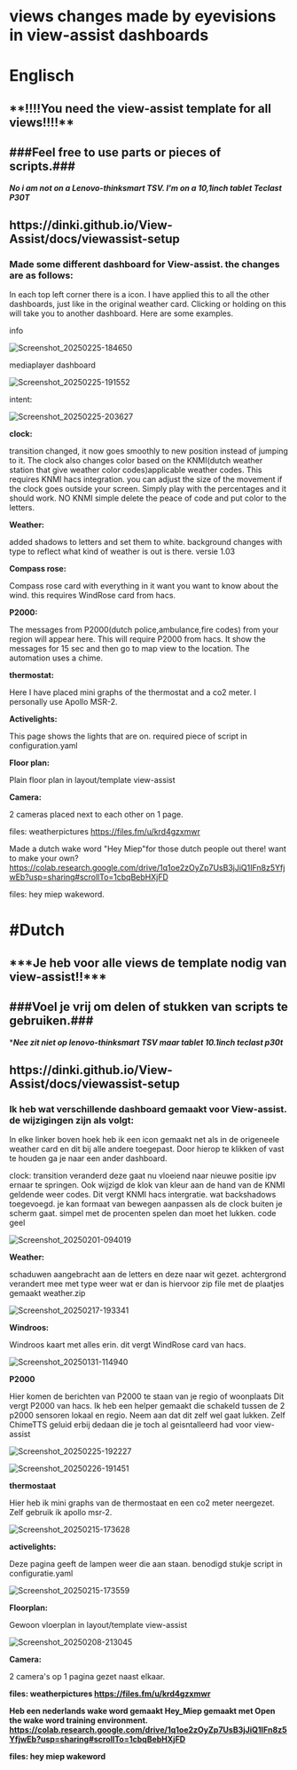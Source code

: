 # views changes made by eyevisions in view-assist dashboards
<h1>Englisch</h1>




<h2>**!!!!You need the view-assist template for all views!!!!**</h2>

<h2>###Feel free to use parts or pieces of scripts.###</h2>
  
   
***No i am not on a Lenovo-thinksmart TSV. I'm on a 10,1inch tablet Teclast P30T***





<h2>https://dinki.github.io/View-Assist/docs/viewassist-setup</h2>

<h3>Made some different dashboard for View-assist. the changes are as follows:</h3>

In each top left corner there is a icon. I have applied this to all the other dashboards, just like in the original weather card. Clicking or holding on this will take you to another dashboard. Here are some examples.

info

![Screenshot_20250225-184650](https://github.com/user-attachments/assets/57f544ef-3757-48a4-9cd5-4be2c4556e89)

mediaplayer dashboard

![Screenshot_20250225-191552](https://github.com/user-attachments/assets/392f098a-85a4-4b36-94d0-968885fe7d29)

intent:

![Screenshot_20250225-203627](https://github.com/user-attachments/assets/57eed1c6-d236-4172-81b3-2498269fb865)


<b>clock:</b>

transition changed, it now goes smoothly to new position instead of jumping to it. The clock also changes color based on the KNMI(dutch weather station that give weather color codes)applicable weather codes. This requires KNMI hacs integration. you can adjust the size of the movement if the clock goes outside your screen. Simply play with the percentages and it should work. NO KNMI simple delete the peace of code and put color to the letters.

<b>Weather:</b>

added shadows to letters and set them to white. background changes with type to reflect what kind of weather is out is there. versie 1.03


<b>Compass rose:</b>

Compass rose card with everything in it want you want to know about the wind. this requires WindRose card from hacs.


<b>P2000:</b>

The messages from P2000(dutch police,ambulance,fire codes) from your region will appear here. This will require P2000 from hacs. It show the messages for 15 sec and then go to map view to the location.
The automation uses a chime.


<b>thermostat:</b>

Here I have placed mini graphs of the thermostat and a co2 meter. I personally use Apollo MSR-2.


<b>Activelights:</b>

This page shows the lights that are on. required piece of script in configuration.yaml


<b>Floor plan:</b>

Plain floor plan in layout/template view-assist


<b>Camera:</b>

2 cameras placed next to each other on 1 page.


files: weatherpictures https://files.fm/u/krd4gzxmwr

Made a dutch wake word "Hey Miep"for those dutch people out there! want to make your own? https://colab.research.google.com/drive/1q1oe2zOyZp7UsB3jJiQ1IFn8z5YfjwEb?usp=sharing#scrollTo=1cbqBebHXjFD

files: hey miep wakeword.



<h1>#Dutch</h1>

<h2>***Je heb voor alle views de template nodig van view-assist!!*** </h2>

<h2>###Voel je vrij om delen of stukken van scripts te gebruiken.###</h2>

****Nee zit niet op lenovo-thinksmart TSV maar tablet 10.1inch teclast p30t***


<h2>https://dinki.github.io/View-Assist/docs/viewassist-setup</h2>

<h3>Ik heb wat verschillende dashboard gemaakt voor View-assist. de wijzigingen zijn als volgt:</h3>

In elke linker boven hoek heb ik een  icon gemaakt net als in de origeneele weather card en dit bij alle andere toegepast. Door hierop te klikken of vast te houden ga je naar een ander dashboard.

clock: transition veranderd deze gaat nu vloeiend naar nieuwe positie ipv ernaar te springen. Ook wijzigd de klok van kleur aan de hand van de KNMI geldende weer codes. Dit vergt KNMI hacs intergratie. 
wat backshadows toegevoegd. je kan formaat van bewegen aanpassen als de clock buiten je scherm gaat. simpel met de procenten spelen dan moet het lukken.  code geel

![Screenshot_20250201-094019](https://github.com/user-attachments/assets/14add1de-846f-4ed1-b691-a08689f39032)


<b>Weather:</b>

schaduwen aangebracht aan de letters en deze naar wit gezet. achtergrond verandert mee met type weer wat er dan is hiervoor zip file met de plaatjes gemaakt weather.zip 

![Screenshot_20250217-193341](https://github.com/user-attachments/assets/a9745e39-18bb-4eb9-aeb1-7bf68b831d48)


<b>Windroos:</b>

Windroos kaart met alles erin. dit vergt WindRose card van hacs.

![Screenshot_20250131-114940](https://github.com/user-attachments/assets/f7865cc3-cc3b-4f0f-9dfb-664b3f611d25)


<b>P2000</b>

Hier komen de berichten van P2000 te staan van je regio of woonplaats Dit vergt P2000 van hacs. Ik heb een helper gemaakt die schakeld tussen de 2 p2000 sensoren
lokaal en regio. Neem aan dat dit zelf wel gaat lukken. Zelf ChimeTTS geluid erbij dedaan die je toch al geisntalleerd had voor view-assist

![Screenshot_20250225-192227](https://github.com/user-attachments/assets/c85c5393-a8c5-443f-97a6-04230da67105)

![Screenshot_20250226-191451](https://github.com/user-attachments/assets/38a46366-cbd5-4266-8ead-04d152f73f2c)


<b>thermostaat</b>

Hier heb ik mini graphs van de thermostaat en een co2 meter neergezet. Zelf gebruik ik apollo msr-2.

![Screenshot_20250215-173628](https://github.com/user-attachments/assets/19452916-841b-47c9-8e61-00c423fc0839)


<b>activelights:</b>

Deze pagina geeft de lampen weer die aan staan. benodigd stukje script in configuratie.yaml

![Screenshot_20250215-173559](https://github.com/user-attachments/assets/5d86e799-e342-49e0-9dff-78b4f91c0693)


<b>Floorplan:</b>

Gewoon vloerplan in layout/template view-assist

![Screenshot_20250208-213045](https://github.com/user-attachments/assets/75dd974d-bf43-4fd9-b406-57c280a26337)


<b>Camera:</b>

2 camera's op 1 pagina gezet naast elkaar.



<b>files: weatherpictures https://files.fm/u/krd4gzxmwr

Heb een nederlands wake word gemaakt Hey_Miep gemaakt met Open the wake word training environment. https://colab.research.google.com/drive/1q1oe2zOyZp7UsB3jJiQ1IFn8z5YfjwEb?usp=sharing#scrollTo=1cbqBebHXjFD

files: hey miep wakeword </b>
